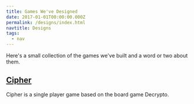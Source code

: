 ```yaml
---
title: Games We've Designed
date: 2017-01-01T00:00:00.000Z
permalink: /designs/index.html
navtitle: Designs
tags:
  - nav
---
```


Here's a small collection of the games we've built and a word or two about them.

## [Cipher](http://cipher.playthistonight.com)

Cipher is a single player game based on the board game Decrypto.